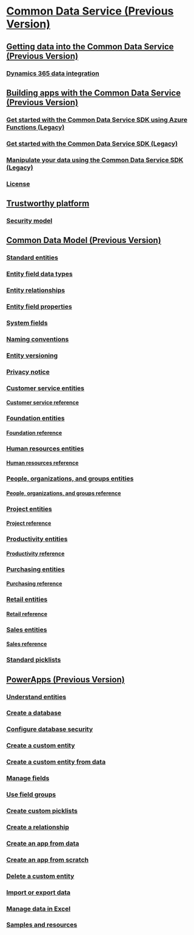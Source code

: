 # [Common Data Service (Previous Version)](introduction.md)
## [Getting data into the Common Data Service (Previous Version)](data-integration-home-page.md)
### [Dynamics 365 data integration](dynamics-365-integration.md)
## [Building apps with the Common Data Service (Previous Version)](cds-sdk-home-page.md)
### [Get started with the Common Data Service SDK using Azure Functions (Legacy)](cds-sdk-azure-functions-get-started.md)
### [Get started with the Common Data Service SDK (Legacy)](cds-sdk-get-started.md)
### [Manipulate your data using the Common Data Service SDK (Legacy)](cds-sdk-manipulate-data.md)
### [License](cds-sdk-eula.md)
## [Trustworthy platform](security-home-page.md)
### [Security model](security-model.md)
## [Common Data Model (Previous Version)](common-data-model.md)
### [Standard entities](standard-entities.md)
### [Entity field data types](field-data-types.md)
### [Entity relationships](relationships.md)
### [Entity field properties](field-properties.md)
### [System fields](system-fields.md)
### [Naming conventions](naming-conventions.md)
### [Entity versioning](versioning.md)
### [Privacy notice](privacy-notice.md)
### [Customer service entities](entities-customer-service.md)
#### [Customer service reference](entity-tables/customer-service.md)
### [Foundation entities](entities-foundation.md)
#### [Foundation reference](entity-tables/foundation.md)
### [Human resources entities](entities-human-resources.md)
#### [Human resources reference](entity-tables/human-resources.md)
### [People, organizations, and groups entities](entities-person-organization-group.md)
#### [People, organizations, and groups reference](entity-tables/person-organization-group.md)
### [Project entities](entities-project.md)
#### [Project reference](entity-tables/project.md)
### [Productivity entities](entities-productivity.md)
#### [Productivity reference](entity-tables/productivity.md)
### [Purchasing entities](entities-purchasing.md)
#### [Purchasing reference](entity-tables/purchasing.md)
### [Retail entities](entities-retail.md)
#### [Retail reference](entity-tables/retail.md)
### [Sales entities](entities-sales.md)
#### [Sales reference](entity-tables/sales.md)
### [Standard picklists](standard-picklists.md)
## [PowerApps (Previous Version)]()
### [Understand entities](powerapps/data-platform-intro.md)
### [Create a database](powerapps/create-database.md)
### [Configure database security](powerapps/database-security.md)
### [Create a custom entity](powerapps/data-platform-create-entity.md)
### [Create a custom entity from data](powerapps/data-platform-cds-newentity-pq.md)
### [Manage fields](powerapps/data-platform-manage-fields.md)
### [Use field groups](powerapps/field-groups.md)
### [Create custom picklists](powerapps/custom-picklists.md)
### [Create a relationship](powerapps/data-platform-entity-lookup.md)
### [Create an app from data](powerapps/data-platform-create-app.md)
### [Create an app from scratch](powerapps/data-platform-create-app-scratch.md)
### [Delete a custom entity](powerapps/data-platform-delete-entity.md)
### [Import or export data](powerapps/data-platform-export-data.md)
### [Manage data in Excel](powerapps/data-platform-interactive-excel.md)
### [Samples and resources](powerapps/samples-resources.md)
<!--# [Index](index.md)-->

